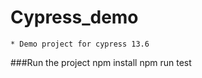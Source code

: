 # Cypress_demo
    * Demo project for cypress 13.6
###Run the project 
    npm install
    npm run test